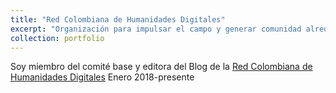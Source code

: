 ```yaml
---
title: "Red Colombiana de Humanidades Digitales"
excerpt: "Organización para impulsar el campo y generar comunidad alrededor de las HD en Colombia<br/><img src='/images/Logo RCHD para fondo blanco.png'>"
collection: portfolio
---
```


Soy miembro del comité base y editora del Blog de la [Red Colombiana de Humanidades Digitales](http://www.rehdi.co/)
Enero 2018-presente
